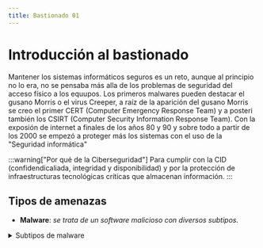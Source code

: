 ```yaml
---
title: Bastionado 01
---
```

# Introducción al bastionado
Mantener los sistemas informáticos seguros es un reto, aunque al principio no lo era, no se pensaba más alla de los problemas de seguridad del acceso físico a los equupos. Los primeros malwares pueden destacar el gusano Morris o el virus Creeper, a raíz de la aparición del gusano Morris se creo el primer CERT (Computer Emergency Response Team) y a posteri también los CSIRT (Computer Security Information Response Team). Con la exposión de internet a finales de los años 80 y 90 y sobre todo a partir de los 2000 se empezó a proteger más los sistemas con el uso de la "Seguridad informática"

:::warning["Por qué de la Ciberseguridad"]
Para cumplir con la CID (confidendicaliada, integridad y disponibilidad) y por la protección de infraestructuras tecnológicas críticas que almacenan información.
:::

## Tipos de amenazas
- **Malware**: *se trata de un software malicioso con diversos subtipos.*
<details>
<summary>
Subtipos de malware
</summary>

- **Ransomware**: malware capaz de secuestrar un dispositivo mediante cifrado de archivos principalmente.
- **Spyware**: programa espia dedicado a recopilar datos. Que o bien intenta acceder a nuestros datos privados o recapitular datos sobre nuestros habitos. Por ejemplo el software **Pegasus**.
- **Troyanos**: malware disfrazado de software dañino



</details>
